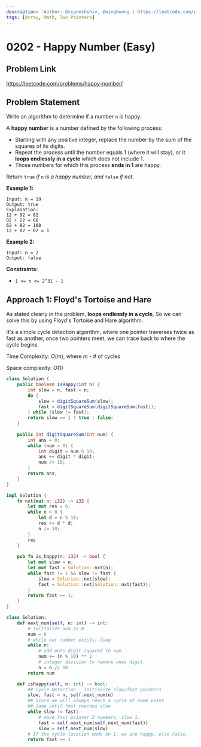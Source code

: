 ```yaml
---
description: 'Author: @vigneshshiv, @wingkwong | https://leetcode.com/problems/happy-number/'
tags: [Array, Math, Two Pointers]
---
```


# 0202 - Happy Number (Easy)

## Problem Link

https://leetcode.com/problems/happy-number/

## Problem Statement

Write an algorithm to determine if a number `n` is happy.

A **happy number** is a number defined by the following process:

* Starting with any positive integer, replace the number by the sum of the squares of its digits.
* Repeat the process until the number equals 1 (where it will stay), or it **loops endlessly in a cycle** which does not include 1.
* Those numbers for which this process **ends in 1** are happy.

Return `true` _if_ `n` _is a happy number, and_ `false` _if not_.

**Example 1:**

```
Input: n = 19
Output: true
Explanation:
12 + 92 = 82
82 + 22 = 68
62 + 82 = 100
12 + 02 + 02 = 1
```

**Example 2:**

```
Input: n = 2
Output: false
```

**Constraints:**

* `1 <= n <= 2^31 - 1`

## Approach 1: Floyd's Tortoise and Hare

As stated clearly in the problem, **loops endlessly in a cycle**, So we can solve this by using Floyd's Tortoise and Hare algorithm.

It's a simple cycle detection algorithm, where one pointer traverses twice as fast as another, once two pointers meet, we can trace back to where the cycle begins.

Time Complexity: $O(m)$, where $m$ - # of cycles

Space complexity: $O(1)$

<Tabs>
<TabItem value="java" label="Java">
<SolutionAuthor name="@vigneshshiv"/>

```java
class Solution {
    public boolean isHappy(int n) {
        int slow = n, fast = n;
        do {
            slow = digitSquareSum(slow);
            fast = digitSquareSum(digitSquareSum(fast));
        } while (slow != fast);
        return slow == 1 ? true : false;
    }
    
    public int digitSquareSum(int num) {
        int ans = 0;
        while (num > 0) {
            int digit = num % 10;
            ans += digit * digit;
            num /= 10;
        }
        return ans;
    }
}
```

</TabItem>

<TabItem value="rs" label="Rust">
<SolutionAuthor name="@wingkwong"/>

```rs
impl Solution {
    fn nxt(mut n: i32) -> i32 {
        let mut res = 0;
        while n > 0 {
            let d = n % 10;
            res += d * d;
            n /= 10;
        }
        res
    }
    
    pub fn is_happy(n: i32) -> bool {
        let mut slow = n;
        let mut fast = Solution::nxt(n);
        while fast != 1 && slow != fast {
            slow = Solution::nxt(slow);
            fast = Solution::nxt(Solution::nxt(fast));
        }
        return fast == 1;
    }
}
```

</TabItem>

<TabItem value="python" label="Python">
<SolutionAuthor name="@ColeB2"/>

```py
class Solution:
    def next_num(self, n: int) -> int:
        # initialize num as 0
        num = 0
        # while our number exists: loop
        while n:
            # add ones digit squared to num
            num += (n % 10) ** 2
            # integer division to remove ones digit.
            n = n // 10
        return num

    def isHappy(self, n: int) -> bool:
        ## Cycle Detection - initialize slow/fast pointers
        slow, fast = n, self.next_num(n)
        ## Since we will always reach a cycle at some point
        ## loop until fast reaches slow
        while slow != fast:
            # move fast pointer 2 numbers, slow 1.
            fast = self.next_num(self.next_num(fast))
            slow = self.next_num(slow)
        # If the cycle location ends on 1, we are happy, else False.
        return fast == 1
```

</TabItem>
</Tabs>
